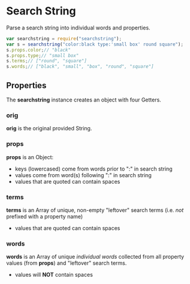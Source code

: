 # Search String

Parse a search string into individual words and properties.

```javascript
var searchstring = require("searchstring");
var s = searchstring("color:black type:'small box' round square");
s.props.color;// "black"
s.props.type;// "small box"
s.terms;// ["round", "square"]
s.words;// ["black", "small", "box", "round", "square"]
```

## Properties

The **searchstring** instance creates an object with four Getters.

### orig

**orig** is the original provided String.

### props

**props** is an Object:

- keys (lowercased) come from words prior to ":" in search string
- values come from word(s) following ":" in search string
- values that are quoted can contain spaces

### terms

**terms** is an Array of unique, non-empty "leftover" search terms (i.e. *not*
  prefixed with a property name)

- values that are quoted can contain spaces

### words

**words** is an Array of unique *individual words* collected from all property
  values (from **props**) and "leftover" search terms.

- values will **NOT** contain spaces
